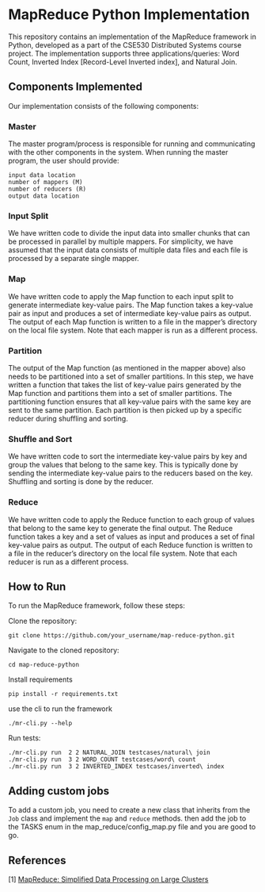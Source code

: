 # MapReduce Python Implementation

This repository contains an implementation of the MapReduce framework in Python, developed as a part of the CSE530 Distributed Systems course project. The implementation supports three applications/queries: Word Count, Inverted Index [Record-Level Inverted index], and Natural Join.

## Components Implemented

Our implementation consists of the following components:
### Master

The master program/process is responsible for running and communicating with the other components in the system. When running the master program, the user should provide:

    input data location
    number of mappers (M)
    number of reducers (R)
    output data location

### Input Split

We have written code to divide the input data into smaller chunks that can be processed in parallel by multiple mappers. For simplicity, we have assumed that the input data consists of multiple data files and each file is processed by a separate single mapper.

### Map

We have written code to apply the Map function to each input split to generate intermediate key-value pairs. The Map function takes a key-value pair as input and produces a set of intermediate key-value pairs as output. The output of each Map function is written to a file in the mapper’s directory on the local file system. Note that each mapper is run as a different process.

### Partition

The output of the Map function (as mentioned in the mapper above) also needs to be partitioned into a set of smaller partitions. In this step, we have written a function that takes the list of key-value pairs generated by the Map function and partitions them into a set of smaller partitions. The partitioning function ensures that all key-value pairs with the same key are sent to the same partition. Each partition is then picked up by a specific reducer during shuffling and sorting.

### Shuffle and Sort

We have written code to sort the intermediate key-value pairs by key and group the values that belong to the same key. This is typically done by sending the intermediate key-value pairs to the reducers based on the key. Shuffling and sorting is done by the reducer.
### Reduce

We have written code to apply the Reduce function to each group of values that belong to the same key to generate the final output. The Reduce function takes a key and a set of values as input and produces a set of final key-value pairs as output. The output of each Reduce function is written to a file in the reducer’s directory on the local file system. Note that each reducer is run as a different process.

## How to Run

To run the MapReduce framework, follow these steps:

Clone the repository:
```
git clone https://github.com/your_username/map-reduce-python.git
```

Navigate to the cloned repository:
```
cd map-reduce-python
```
Install requirements


```
pip install -r requirements.txt
```

use the cli to run the framework
```
./mr-cli.py --help
```

Run tests:
```
./mr-cli.py run  2 2 NATURAL_JOIN testcases/natural\ join
./mr-cli.py run  3 2 WORD_COUNT testcases/word\ count
./mr-cli.py run  3 2 INVERTED_INDEX testcases/inverted\ index
```

## Adding custom jobs  

To add a custom job, you need to create a new class that inherits from the `Job` class and implement the `map` and `reduce` methods.
then add the job to the TASKS enum in the map_reduce/config_map.py file and you are good to go.

## References

[1] [MapReduce: Simplified Data Processing on Large Clusters](https://static.googleusercontent.com/media/research.google.com/en//archive/mapreduce-osdi04.pdf)
